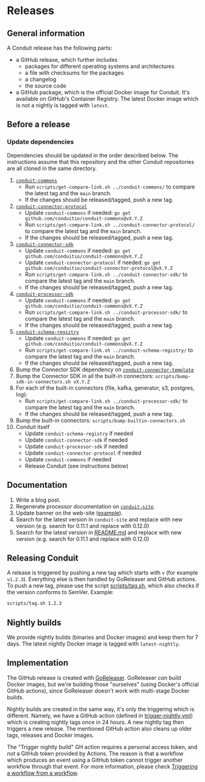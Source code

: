 # Releases

## General information

A Conduit release has the following parts:

- a GitHub release, which further includes
  - packages for different operating systems and architectures
  - a file with checksums for the packages
  - a changelog
  - the source code
- a GitHub package, which is the official Docker image for Conduit. It's available on GitHub's Container Registry. The
latest Docker image which is not a nightly is tagged with `latest`.

## Before a release

### Update dependencies

Dependencies should be updated in the order described below. The instructions
assume that this repository and the other Conduit repositories are all cloned in
the same directory.

1. [`conduit-commons`](https://github.com/ConduitIO/conduit-commons)
    - Run `scripts/get-compare-link.sh ../conduit-commons/` to compare the latest tag and the `main` branch.
    - If the changes should be released/tagged, push a new tag.
2. [`conduit-connector-protocol`](https://github.com/conduitio/conduit-connector-protocol)
    - Update `conduit-commons` if needed: `go get github.com/conduitio/conduit-commons@vX.Y.Z`
    - Run `scripts/get-compare-link.sh ../conduit-connector-protocol/` to compare the latest tag and the `main` branch.
    - If the changes should be released/tagged, push a new tag.
3. [`conduit-connector-sdk`](https://github.com/ConduitIO/conduit-connector-sdk)
    - Update `conduit-commons` if needed: `go get github.com/conduitio/conduit-commons@vX.Y.Z`
    - Update `conduit-connector-protocol` if needed: `go get github.com/conduitio/conduit-connector-protocol@vX.Y.Z`
    - Run `scripts/get-compare-link.sh ../conduit-connector-sdk/` to compare the latest tag and the `main` branch.
    - If the changes should be released/tagged, push a new tag.
4. [`conduit-processor-sdk`](https://github.com/ConduitIO/conduit-processor-sdk)
    - Update `conduit-commons` if needed: `go get github.com/conduitio/conduit-commons@vX.Y.Z`
    - Run `scripts/get-compare-link.sh ../conduit-processor-sdk/` to compare the latest tag and the `main` branch.
    - If the changes should be released/tagged, push a new tag.
5. [`conduit-schema-registry`](https://github.com/ConduitIO/conduit-schema-registry/)
   - Update `conduit-commons` if needed: `go get github.com/conduitio/conduit-commons@vX.Y.Z`
   - Run `scripts/get-compare-link.sh ../conduit-schema-registry/` to compare the latest tag and the `main` branch.
   - If the changes should be released/tagged, push a new tag.
6. Bump the Connector SDK dependency on [`conduit-connector-template`](https://github.com/ConduitIO/conduit-connector-template)
7. Bump the Connector SDK in all the built-in connectors: `scripts/bump-sdk-in-connectors.sh vX.Y.Z`
8. For each of the built-in connectors (file, kafka, generator, s3, postgres, log):
    - Run `scripts/get-compare-link.sh ../conduit-processor-sdk/` to compare the latest tag and the `main` branch.
    - If the changes should be released/tagged, push a new tag.
9. Bump the built-in connectors: `scripts/bump-builtin-connectors.sh`
10. Conduit itself
    - Update `conduit-schema-registry` if needed
    - Update `conduit-connector-sdk` if needed
    - Update `conduit-processor-sdk` if needed
    - Update `conduit-connector-protocol` if needed
    - Update `conduit-commons` if needed
    - Release Conduit (see instructions below)

## Documentation

1. Write a blog post.
2. Regenerate processor documentation on [
   `conduit-site`](https://github.com/ConduitIO/conduit-site).
3. Update banner on the
   web-site ([example](https://github.com/ConduitIO/conduit-site/pull/47/files#diff-cc8abb6104e21d495dc8f64639c7b03419226d920d1c545df51be9b0b73b2784)).
4. Search for the latest version in `conduit-site` and replace with new
   version (e.g. search for 0.11.1 and replace with 0.12.0)
5. Search for the latest version in [README.md](../README.md) and replace with
   new version (e.g. search for 0.11.1 and replace with 0.12.0)

## Releasing Conduit

A release is triggered by pushing a new tag which starts with `v` (for example `v1.2.3`). Everything else is then
handled by GoReleaser and GitHub actions. To push a new tag, please use the script [scripts/tag.sh](https://github.com/ConduitIO/conduit/blob/main/scripts/tag.sh),
which also checks if the version conforms to SemVer. Example:

```sh
scripts/tag.sh 1.2.3
```

## Nightly builds

We provide nightly builds (binaries and Docker images) and keep them for 7 days. The latest nightly Docker image is tagged
with `latest-nightly`.

## Implementation

The GitHub release is created with [GoReleaser](https://github.com/goreleaser/goreleaser/). GoReleaser _can_ build
Docker images, but we're building those "ourselves" (using Docker's official GitHub actions), since GoReleaser doesn't
work with multi-stage Docker builds.

Nightly builds are created in the same way, it's only the triggering which is different. Namely, we have a GitHub action
(defined in [trigger-nightly.yml](/.github/workflows/trigger-nightly.yml)) which is creating nightly tags once in 24 hours.
A new nightly tag then triggers a new release. The mentioned GitHub action also cleans up older tags, releases and
Docker images.

The "Trigger nightly build" GH action requires a personal access token, and _not_ a GitHub token provided by Actions. The
reason is that a workflow which produces an event using a GitHub token cannot trigger another workflow through that event.
For more information, please check [Triggering a workflow from a workflow](https://docs.github.com/en/actions/using-workflows/triggering-a-workflow#triggering-a-workflow-from-a-workflow).
